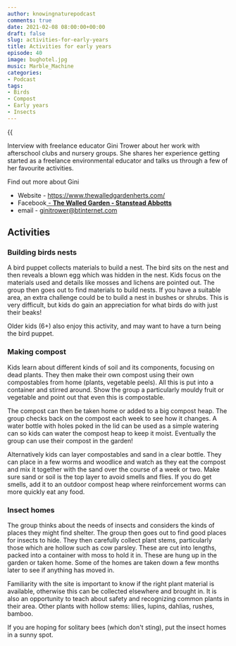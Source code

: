 ```yaml
---
author: knowingnaturepodcast
comments: true
date: 2021-02-08 08:00:00+00:00
draft: false
slug: activities-for-early-years
title: Activities for early years
episode: 40
image: bughotel.jpg
music: Marble_Machine
categories:
- Podcast
tags:
- Birds
- Compost
- Early years
- Insects
---
```


{{<audio src="https://mcdn.podbean.com/mf/web/25h5pw/Ep_40_-_Activities_for_early_yearsa88r1.mp3" >}}

Interview with freelance educator Gini Trower about her work with afterschool
clubs and nursery groups. She shares her experience getting started as a
freelance environmental educator and talks us through a few of her favourite
activities.

Find out more about Gini

  * Website - https://www.thewalledgardenherts.com/
  * Facebook[ \- **The Walled Garden - Stanstead Abbotts**](https://www.facebook.com/walledgardenstansteadabbotts/)
  * email - [ginitrower@btinternet.com](mailto:ginitrower@btinternet.com)

## Activities

### Building birds nests

A bird puppet collects materials to build a nest. The bird sits on the nest
and then reveals a blown egg which was hidden in the nest. Kids focus on the
materials used and details like mosses and lichens are pointed out. The group
then goes out to find materials to build nests. If you have a suitable area,
an extra challenge could be to build a nest in bushes or shrubs. This is very
difficult, but kids do gain an appreciation for what birds do with just their
beaks!

Older kids (6+) also enjoy this activity, and may want to have a turn being
the bird puppet.

### Making compost

Kids learn about different kinds of soil and its components, focusing on dead
plants. They then make their own compost using their own compostables from
home (plants, vegetable peels). All this is put into a container and stirred
around. Show the group a particularly mouldy fruit or vegetable and point out
that even this is compostable.

The compost can then be taken home or added to a big compost heap. The group
checks back on the compost each week to see how it changes. A water bottle
with holes poked in the lid can be used as a simple watering can so kids can
water the compost heap to keep it moist. Eventually the group can use their
compost in the garden!

Alternatively kids can layer compostables and sand in a clear bottle. They can
place in a few worms and woodlice and watch as they eat the compost and mix it
together with the sand over the course of a week or two. Make sure sand or
soil is the top layer to avoid smells and flies. If you do get smells, add it
to an outdoor compost heap where reinforcement worms can more quickly eat any
food.

### Insect homes

The group thinks about the needs of insects and considers the kinds of places
they might find shelter. The group then goes out to find good places for
insects to hide. They then carefully collect plant stems, particularly those
which are hollow such as cow parsley. These are cut into lengths, packed into
a container with moss to hold it in. These are hung up in the garden or taken
home. Some of the homes are taken down a few months later to see if anything
has moved in.

Familiarity with the site is important to know if the right plant material is
available, otherwise this can be collected elsewhere and brought in. It is
also an opportunity to teach about safety and recognizing common plants in
their area. Other plants with hollow stems: lilies, lupins, dahlias, rushes,
bamboo.

If you are hoping for solitary bees (which don't sting), put the insect homes
in a sunny spot.

